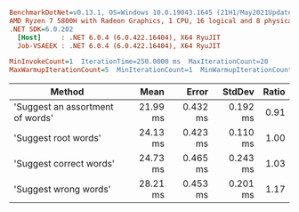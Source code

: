 ``` ini

BenchmarkDotNet=v0.13.1, OS=Windows 10.0.19043.1645 (21H1/May2021Update)
AMD Ryzen 7 5800H with Radeon Graphics, 1 CPU, 16 logical and 8 physical cores
.NET SDK=6.0.202
  [Host]     : .NET 6.0.4 (6.0.422.16404), X64 RyuJIT
  Job-VSAEEK : .NET 6.0.4 (6.0.422.16404), X64 RyuJIT

MinInvokeCount=1  IterationTime=250.0000 ms  MaxIterationCount=20  
MaxWarmupIterationCount=5  MinIterationCount=1  MinWarmupIterationCount=1  

```
|                           Method |     Mean |    Error |   StdDev | Ratio |
|--------------------------------- |---------:|---------:|---------:|------:|
| &#39;Suggest an assortment of words&#39; | 21.99 ms | 0.432 ms | 0.192 ms |  0.91 |
|             &#39;Suggest root words&#39; | 24.13 ms | 0.423 ms | 0.110 ms |  1.00 |
|          &#39;Suggest correct words&#39; | 24.73 ms | 0.465 ms | 0.243 ms |  1.03 |
|            &#39;Suggest wrong words&#39; | 28.21 ms | 0.453 ms | 0.201 ms |  1.17 |
